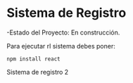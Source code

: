 <h1>Sistema de Registro</h1>

-Estado del Proyecto: En construcción.

Para ejecutar rl sistema debes poner:

```npm install react ```

Sistema de registro 2
